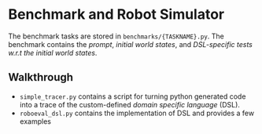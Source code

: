 <!-- not finished -->
# Benchmark and Robot Simulator

The benchmark tasks are stored in `benchmarks/{TASKNAME}.py`. The benchmark contains the *prompt*, *initial world states*, and *DSL-specific tests w.r.t the initial world states*.

## Walkthrough

- `simple_tracer.py` contains a script for turning python generated code into a trace of the custom-defined *domain specific language* (DSL).
- `roboeval_dsl.py` contains the implementation of DSL and provides a few examples
